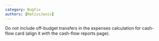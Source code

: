 ```yaml
---
category: Bugfix
authors: [MatissJanis]
---
```


Do not include off-budget transfers in the expenses calculation for cash-flow card (align it with the cash-flow reports page).
